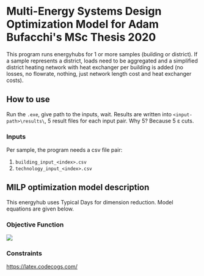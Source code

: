 # Multi-Energy Systems Design Optimization Model for Adam Bufacchi's MSc Thesis 2020
This program runs energyhubs for 1 or more samples (building or district). If a sample represents a district, loads need to be aggregated and a simplified district heating network with heat exchanger per building is added (no losses, no flowrate, nothing, just network length cost and heat exchanger costs).

## How to use
Run the `.exe`, give path to the inputs, wait. Results are written into `<input-path>\results\`, 5 result files for each input pair. Why 5? Because 5 &epsilon; cuts.

### Inputs
Per sample, the program needs a csv file pair:
1. `building_input_<index>.csv`
2. `technology_input_<index>.csv`



## MILP optimization model description
This energyhub uses Typical Days for dimension reduction. Model equations are given below.

### Objective Function
<img src="https://latex.codecogs.com/svg.latex?\min_x&space;f(x)">

### Constraints


https://latex.codecogs.com/
